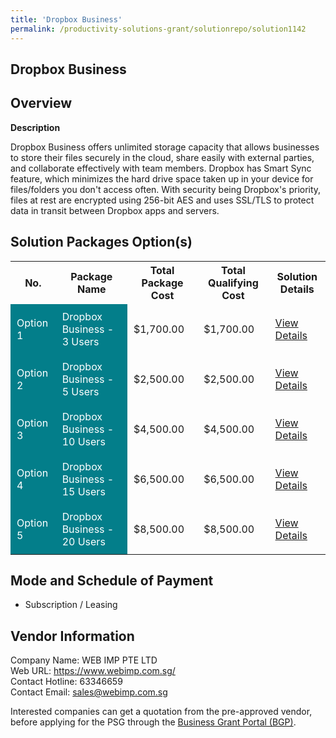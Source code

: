 ```yaml
---
title: 'Dropbox Business'
permalink: /productivity-solutions-grant/solutionrepo/solution1142
---
```


## Dropbox Business

## Overview

**Description**

Dropbox Business offers unlimited storage capacity that allows businesses to store their files securely in the cloud, share easily with external parties, and collaborate effectively with team members. Dropbox has Smart Sync feature, which minimizes the hard drive space taken up in your device for files/folders you don't access often. With security being Dropbox's priority, files at rest are encrypted using 256-bit AES and uses SSL/TLS to protect data in transit between Dropbox apps and servers.

## Solution Packages Option(s)

<table>
<tr>
<th><b>No.</b></th>
<th><b>Package Name</b></th>
<th><b>Total Package Cost</b></th>
<th><b>Total Qualifying Cost</b></th>
<th><b>Solution Details</b></th>
</tr>
<tr>
<td style='padding: 10px; background-color: #037E8A; color: #FFFFFF;'>Option 1</td>
<td style='padding: 10px; background-color: #037E8A; color: #FFFFFF;'>Dropbox Business - 3 Users</td>
<td style='padding: 10px;'>$1,700.00</td>
<td style='padding: 10px;'>$1,700.00</td>
<td style='padding: 10px;'><a href='/images/psg/WEB_IMP_Desensitised_Annex_3_Part_1.pdf' target='_blank'>View Details</a></td>
</tr>
<tr>
<td style='padding: 10px; background-color: #037E8A; color: #FFFFFF;'>Option 2</td>
<td style='padding: 10px; background-color: #037E8A; color: #FFFFFF;'>Dropbox Business - 5 Users</td>
<td style='padding: 10px;'>$2,500.00</td>
<td style='padding: 10px;'>$2,500.00</td>
<td style='padding: 10px;'><a href='/images/psg/WEB_IMP_Desensitised_Annex_3_Part_2.pdf' target='_blank'>View Details</a></td>
</tr>
<tr>
<td style='padding: 10px; background-color: #037E8A; color: #FFFFFF;'>Option 3</td>
<td style='padding: 10px; background-color: #037E8A; color: #FFFFFF;'>Dropbox Business - 10 Users</td>
<td style='padding: 10px;'>$4,500.00</td>
<td style='padding: 10px;'>$4,500.00</td>
<td style='padding: 10px;'><a href='/images/psg/WEB_IMP_Desensitised_Annex_3_Part_3.pdf' target='_blank'>View Details</a></td>
</tr>
<tr>
<td style='padding: 10px; background-color: #037E8A; color: #FFFFFF;'>Option 4</td>
<td style='padding: 10px; background-color: #037E8A; color: #FFFFFF;'>Dropbox Business - 15 Users</td>
<td style='padding: 10px;'>$6,500.00</td>
<td style='padding: 10px;'>$6,500.00</td>
<td style='padding: 10px;'><a href='/images/psg/WEB_IMP_Desensitised_Annex_3_Part_4.pdf' target='_blank'>View Details</a></td>
</tr>
<tr>
<td style='padding: 10px; background-color: #037E8A; color: #FFFFFF;'>Option 5</td>
<td style='padding: 10px; background-color: #037E8A; color: #FFFFFF;'>Dropbox Business - 20 Users</td>
<td style='padding: 10px;'>$8,500.00</td>
<td style='padding: 10px;'>$8,500.00</td>
<td style='padding: 10px;'><a href='/images/psg/WEB_IMP_Desensitised_Annex_3_Part_5.pdf' target='_blank'>View Details</a></td>
</tr>
</table>

## Mode and Schedule of Payment

 - Subscription / Leasing

## Vendor Information

 Company Name: WEB IMP PTE LTD<br>Web URL: https://www.webimp.com.sg/ <br>Contact Hotline: 63346659 <br>Contact Email: sales@webimp.com.sg <br>

Interested companies can get a quotation from the pre-approved vendor, before applying for the PSG through the <a href='https://www.businessgrants.gov.sg/' target='_blank' rel='noopener'>Business Grant Portal (BGP)</a>.

<script src="/jquery/resize-tables.js"></script>

